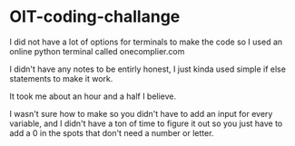 # OIT-coding-challange
I did not have a lot of options for terminals to make the code so I used an online python terminal called onecomplier.com

I didn't have any notes to be entirly honest, I just kinda used simple if else statements to make it work.

It took me about an hour and a half I believe.

I wasn't sure how to make so you didn't have to add an input for every variable, and I didn't have a ton of time to figure it out so you just have to add a 0 in the spots that don't need a number or letter.
